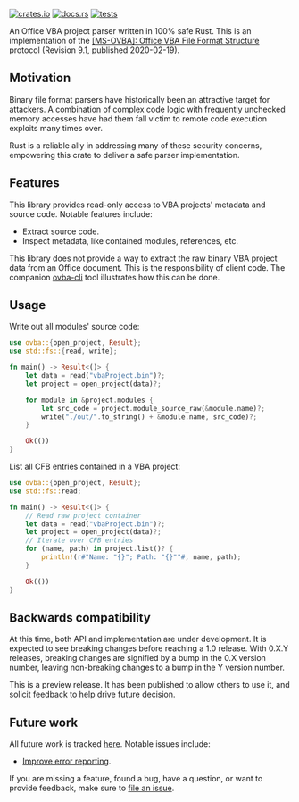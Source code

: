 [![crates.io](https://img.shields.io/crates/v/ovba.svg)](https://crates.io/crates/ovba)
[![docs.rs](https://docs.rs/ovba/badge.svg)](https://docs.rs/ovba)
[![tests](https://github.com/tim-weis/ovba/workflows/tests/badge.svg?branch=master)](https://github.com/tim-weis/ovba/actions)

An Office VBA project parser written in 100% safe Rust. This is an implementation of the [\[MS-OVBA\]: Office VBA File Format Structure](https://docs.microsoft.com/en-us/openspecs/office_file_formats/ms-ovba/575462ba-bf67-4190-9fac-c275523c75fc) protocol (Revision 9.1, published 2020-02-19).

## Motivation

Binary file format parsers have historically been an attractive target for attackers. A combination of complex code logic with frequently unchecked memory accesses have had them fall victim to remote code execution exploits many times over.

Rust is a reliable ally in addressing many of these security concerns, empowering this crate to deliver a safe parser implementation.

## Features

This library provides read-only access to VBA projects' metadata and source code. Notable features include:

* Extract source code.
* Inspect metadata, like contained modules, references, etc.

This library does not provide a way to extract the raw binary VBA project data from an Office document. This is the responsibility of client code. The companion [ovba-cli](https://github.com/tim-weis/ovba-cli) tool illustrates how this can be done.

## Usage

Write out all modules' source code:

```rust
use ovba::{open_project, Result};
use std::fs::{read, write};

fn main() -> Result<()> {
    let data = read("vbaProject.bin")?;
    let project = open_project(data)?;

    for module in &project.modules {
        let src_code = project.module_source_raw(&module.name)?;
        write("./out/".to_string() + &module.name, src_code)?;
    }

    Ok(())
}
```

List all CFB entries contained in a VBA project:

```rust
use ovba::{open_project, Result};
use std::fs::read;

fn main() -> Result<()> {
    // Read raw project container
    let data = read("vbaProject.bin")?;
    let project = open_project(data)?;
    // Iterate over CFB entries
    for (name, path) in project.list()? {
        println!(r#"Name: "{}"; Path: "{}""#, name, path);
    }

    Ok(())
}
```

## Backwards compatibility

At this time, both API and implementation are under development. It is expected to see breaking changes before reaching a 1.0 release. With 0.X.Y releases, breaking changes are signified by a bump in the 0.X version number, leaving non-breaking changes to a bump in the Y version number.

This is a preview release. It has been published to allow others to use it, and solicit feedback to help drive future decision.

## Future work

All future work is tracked [here](https://github.com/tim-weis/ovba/issues). Notable issues include:

* [Improve error reporting](https://github.com/tim-weis/issues/10).

If you are missing a feature, found a bug, have a question, or want to provide feedback, make sure to [file an issue](https://github.com/tim-weis/ovba/issues/new).
